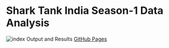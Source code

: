 <h1>Shark Tank India Season-1 Data Analysis</h1>

![index](https://user-images.githubusercontent.com/62764698/173048770-6195aa4f-2416-4f1d-9ae9-315ba80500bc.jpg)
Output and Results [GitHub Pages]([https://pages.github.com/](https://github.com/Sarwesh2003/Shark-Tank-India-Data-Analysis/blob/main/Shark-Tank-India-Data-Analysis.md))
